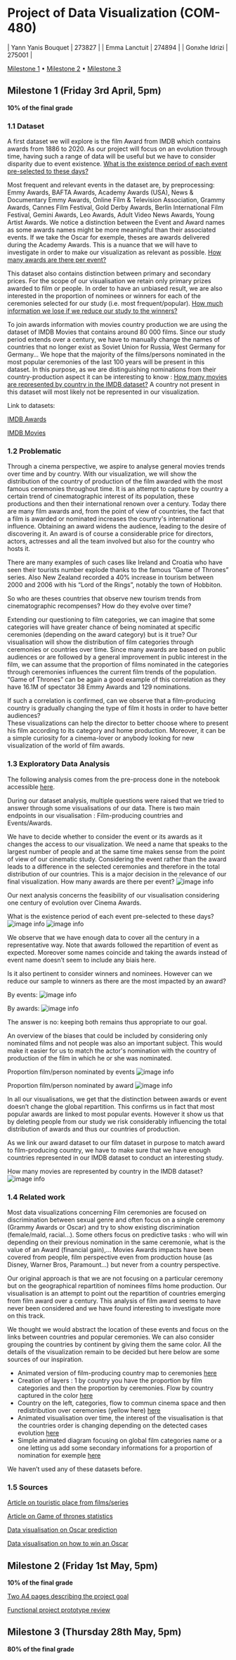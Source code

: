 # Project of Data Visualization (COM-480)

| Yann Yanis Bouquet | 273827 |
| Emma Lanctuit | 274894 |
| Gonxhe Idrizi | 275001 |

[Milestone 1](#milestone-1-friday-3rd-april-5pm) • [Milestone 2](#milestone-2-friday-1st-may-5pm) • [Milestone 3](#milestone-3-thursday-28th-may-5pm)

## Milestone 1 (Friday 3rd April, 5pm)
**10% of the final grade**
### 1.1 Dataset

A first dataset we will explore is the film Award from IMDB which contains awards from 1886 to 2020. As our project will focus on an evolution through time, having such a range of data will be useful but we have to consider disparity due to event existence. [What is the existence period of each event pre-selected to these days?](#13-exploratory-data-analysis)

Most frequent and relevant events in the dataset are, by preprocessing: Emmy Awards, BAFTA Awards, Academy Awards (USA), News & Documentary Emmy Awards, Online Film & Television Association, Grammy Awards, Cannes Film Festival, Gold Derby Awards, Berlin International Film Festival, Gemini Awards, Leo Awards, Adult Video News Awards, Young Artist Awards. We notice a distinction between the Event and Award names as some awards names might be more meaningful than their associated events. If we take the Oscar for exemple, theses are awards delivered during the Academy Awards. This is a nuance that we will have to investigate in order to make our visualization as relevant as possible. [How many awards are there per event?](#13-exploratory-data-analysis)

This dataset also contains distinction between primary and secondary prices. For the scope of our visualisation we retain only primary prizes awarded to film or people. In order to have an unbiased result, we are also interested in the proportion of nominees or winners for each of the ceremonies selected for our study (i.e. most frequent/popular). [How much information we lose if we reduce our study to the winners?](#13-exploratory-data-analysis)

To join awards information with movies country production we are using the dataset of IMDB Movies that contains around 80 000 films. Since our study period extends over a century, we have to manually change the names of countries that no longer exist as Soviet Union for Russia, West Germany for Germany… We hope that the majority of the films/persons nominated in the most popular ceremonies of the last 100 years will be present in this dataset. In this purpose, as we are distinguishing nominations from their country-production aspect it can be interesting to know : [How many movies are represented by country in the IMDB dataset?](#13-exploratory-data-analysis) A country not present in this dataset will most likely not be represented in our visualization.

Link to datasets:

[IMDB Awards](https://www.kaggle.com/iwooloowi/film-awards-imdb)

[IMDB Movies](https://www.kaggle.com/stefanoleone992/imdb-extensive-dataset)

### 1.2 Problematic

Through a cinema perspective, we aspire to analyse general movies trends over time and by country.
With our visualization, we will show the distribution of the country of production of the film awarded with the most famous ceremonies throughout time. It is an attempt to capture by country a certain trend of cinematographic interest of its population, these productions and then their international renown over a century.
Today there are many film awards and, from the point of view of countries, the fact that a film is awarded or nominated increases the country's international influence. Obtaining an award widens the audience, leading to the desire of discovering it. An award is of course a considerable price for directors, actors, actresses and all the team involved but also for the country who hosts it.

There are many examples of such cases like Ireland and Croatia who have seen their tourists number explode thanks to the famous “Game of Thrones” series. Also New Zealand recorded a 40% increase in tourism between 2000 and 2006 with his “Lord of the Rings”, notably the town of Hobbiton.

So who are theses countries that observe new tourism trends from cinematographic recompenses? How do they evolve over time?

Extending our questioning to film categories, we can imagine that some categories will have greater chance of being nominated at specific ceremonies (depending on the award category) but is it true? Our visualisation will show the distribution of film categories through ceremonies or countries over time. Since many awards are based on public audiences or are followed by a general improvement in public interest in the film, we can assume that the proportion of films nominated in the categories through ceremonies influences the current film trends of the population. “Game of Thrones” can be again a good example of this correlation as they have 16.1M of spectator 38 Emmy Awards and 129 nominations.

If such a correlation is confirmed, can we observe that a film-producing country is gradually changing the type of film it hosts in order to have better audiences?  
These visualizations can help the director to better choose where to present his film according to its category and home production.
Moreover, it can be a simple curiosity for a cinema-lover or anybody looking for new visualization of the world of film awards.

### 1.3 Exploratory Data Analysis

The following analysis comes from the pre-process done in the notebook accessible [here](./Preprocess/Data_Analysis_M1.ipynb).

During our dataset analysis, multiple questions were raised that we tried to answer through some visualisations of our data. There is two main endpoints in our visualisation : Film-producing countries and Events/Awards.

We have to decide whether to consider the event or its awards as it changes the access to our visualization. We need a name that speaks to the largest number of people and at the same time makes sense from the point of view of our cinematic study. Considering the event rather than the award leads to a difference in the selected ceremonies and therefore in the total distribution of our countries. This is a major decision in the relevance of our final visualization.
How many awards are there per event?
![image info](./Preprocess/figures/awards_by_event.jpeg)

Our next analysis concerns the feasibility of our visualisation considering one century of evolution over Cinema Awards.

What is the existence period of each event pre-selected to these days?
![image info](./Preprocess/figures/activity_periods_by_awards.jpeg)
![image info](./Preprocess/figures/activity_periods_by_event.jpeg)

We observe that we have enough data to cover all the century in a representative way. Note that awards followed the repartition of event as expected. Moreover some names coincide and taking the awards instead of event name doesn’t seem to include any biais here.

Is it also pertinent to consider winners and nominees. However can we reduce our sample to winners as there are the most impacted by an award?

By events:
![image info](./Preprocess/figures/total_primary_by_event.jpeg)

By awards:
![image info](./Preprocess/figures/total_primary_by_award.jpeg)

The answer is no: keeping both remains thus appropriate to our goal.

An overview of the biases that could be included by considering only nominated films and not people was also an important subject. This would make it easier for us to match the actor's nomination with the country of production of the film in which he or she was nominated.

Proportion film/person nominated by events
![image info](./Preprocess/figures/titles_persons_distributions_by_event.jpeg)

Proportion film/person nominated by award
![image info](./Preprocess/figures/titles_persons_distributions_by_award.jpeg)

In all our visualisations, we get that the distinction between awards or event doesn’t change the global repartition. This confirms us in fact that most popular awards are linked to most popular events. However it show us that by deleting people from our study we risk considerably influencing the total distribution of awards and thus our countries of production.

As we link our award dataset to our film dataset in purpose to match award to film-producing country, we have to make sure that we have enough countries represented in our IMDB dataset to conduct an interesting study.

How many movies are represented by country in the IMDB dataset?
![image info](./Preprocess/figures/imdb_movies_by_country.jpeg)

### 1.4 Related work
Most data visualizations concerning Film ceremonies are focused on discrimination between sexual genre and often focus on a single ceremony (Grammy Awards or Oscar) and try to show existing discrimination (female/mald, racial...).
Some others focus on predictive tasks : who will win depending on their previous nomination in the same ceremonie, what is the value of an Award (financial gain),...
Movies Awards impacts have been covered from people, film perspective even from production house (as Disney, Warner Bros, Paramount…) but never from a country perspective.

Our original approach is that we are not focusing on a particular ceremony but on the geographical repartition of nominees films home production. Our visualisation is an attempt to point out the repartition of countries emerging from film award over a century. This analysis of film award seems to have never been considered and we have found interesting to investigate more on this track.

We thought we would abstract the location of these events and focus on the links between countries and popular ceremonies. We can also consider grouping the countries by continent by giving them the same color. All the details of the visualization remain to be decided but here below are some sources of our inspiration.

- Animated version of film-producing country map to ceremonies [here](https://66.media.tumblr.com/tumblr_m54xq7uZ6u1rudy45o1_1280.jpg)
- Creation of layers : 1 by country you have the proportion by film categories and then the proportion by ceremonies. Flow by country captured in the color [here](https://twitter.com/cesifoti/status/600649485312761856/photo/1)
- Country on the left, categories, flow to commun cinema space and then redistribution over ceremonies (yellow here) [here](https://www.behance.net/gallery/21476567/Data-Visualisation-Art-Direction-(Oscar-Huerta))
- Animated visualisation over time, the interest of the visualisation is that the countries order is changing depending on the detected cases evolution [here](https://www.instagram.com/p/B-Z2WEVoS7Y/)
- Simple animated diagram focusing on global film categories name or a one letting us add some secondary informations for a proportion of nomination for exemple [here](https://www.pinterest.fr/pin/281263939211265519/?d=t&mjt=login)

We haven’t used any of these datasets before.

### 1.5 Sources
[Article on touristic place from films/series](https://www.cafedeclic.com/article/13-endroits-devenus-tres-touristiques-grace-a-un-film-ou-une-serie/)

[Article on Game of thrones statistics](https://geeko.lesoir.be/2019/04/06/10-chiffres-fous-sur-game-of-thrones/)

[Data visualisation on Oscar prediction](https://towardsdatascience.com/predicting-the-oscars-with-data-viz-e5bb0fd01766)

[Data visualisation on how to win an Oscar](http://blog.dasheroo.com/data-visualization-how-to-win-an-oscar/)

## Milestone 2 (Friday 1st May, 5pm)

**10% of the final grade**

[Two A4 pages describing the project goal](./Milestones/Milestone2.pdf)

[Functional project prototype review](https://com-480-data-visualization.github.io/com-480-project-lesbigleux/)

## Milestone 3 (Thursday 28th May, 5pm)

**80% of the final grade**
